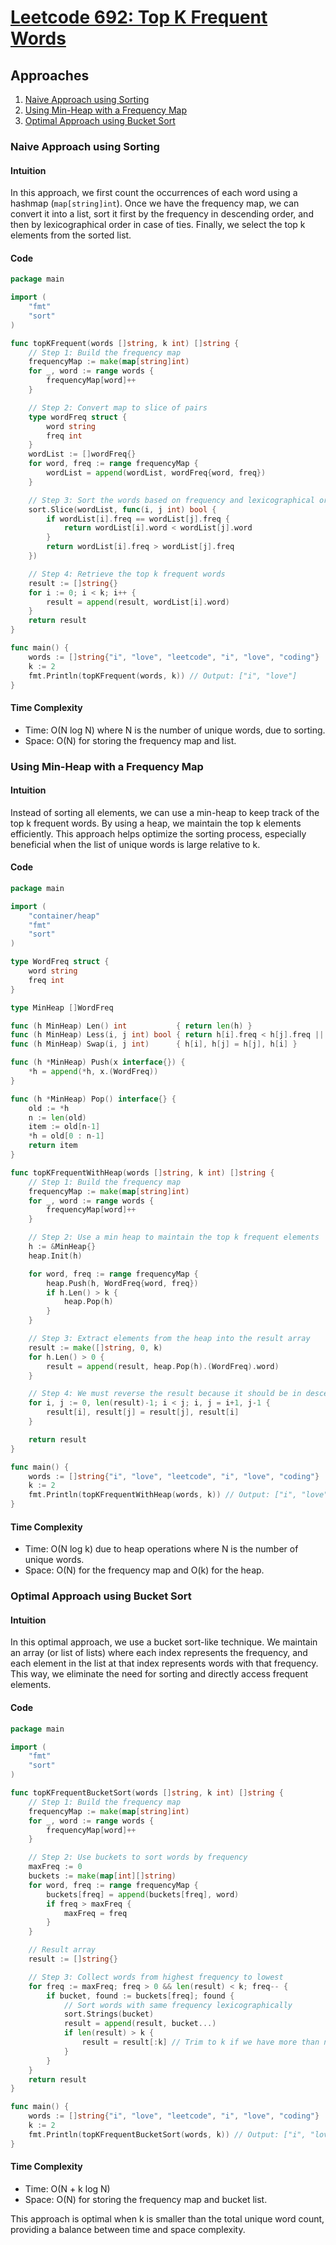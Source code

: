 # [Leetcode 692: Top K Frequent Words](https://leetcode.com/problems/top-k-frequent-words/)

## Approaches
1. [Naive Approach using Sorting](#naive-approach-using-sorting)
2. [Using Min-Heap with a Frequency Map](#using-min-heap-with-a-frequency-map)
3. [Optimal Approach using Bucket Sort](#optimal-approach-using-bucket-sort)

### Naive Approach using Sorting

#### Intuition
In this approach, we first count the occurrences of each word using a hashmap (`map[string]int`). Once we have the frequency map, we can convert it into a list, sort it first by the frequency in descending order, and then by lexicographical order in case of ties. Finally, we select the top k elements from the sorted list.

#### Code
```go
package main

import (
	"fmt"
	"sort"
)

func topKFrequent(words []string, k int) []string {
	// Step 1: Build the frequency map
	frequencyMap := make(map[string]int)
	for _, word := range words {
		frequencyMap[word]++
	}

	// Step 2: Convert map to slice of pairs
	type wordFreq struct {
		word string
		freq int
	}
	wordList := []wordFreq{}
	for word, freq := range frequencyMap {
		wordList = append(wordList, wordFreq{word, freq})
	}

	// Step 3: Sort the words based on frequency and lexicographical order
	sort.Slice(wordList, func(i, j int) bool {
		if wordList[i].freq == wordList[j].freq {
			return wordList[i].word < wordList[j].word
		}
		return wordList[i].freq > wordList[j].freq
	})

	// Step 4: Retrieve the top k frequent words
	result := []string{}
	for i := 0; i < k; i++ {
		result = append(result, wordList[i].word)
	}
	return result
}

func main() {
	words := []string{"i", "love", "leetcode", "i", "love", "coding"}
	k := 2
	fmt.Println(topKFrequent(words, k)) // Output: ["i", "love"]
}
```

#### Time Complexity
- Time: O(N log N) where N is the number of unique words, due to sorting.
- Space: O(N) for storing the frequency map and list.

### Using Min-Heap with a Frequency Map

#### Intuition
Instead of sorting all elements, we can use a min-heap to keep track of the top k frequent words. By using a heap, we maintain the top k elements efficiently. This approach helps optimize the sorting process, especially beneficial when the list of unique words is large relative to k.

#### Code
```go
package main

import (
	"container/heap"
	"fmt"
	"sort"
)

type WordFreq struct {
	word string
	freq int
}

type MinHeap []WordFreq

func (h MinHeap) Len() int           { return len(h) }
func (h MinHeap) Less(i, j int) bool { return h[i].freq < h[j].freq || (h[i].freq == h[j].freq && h[i].word > h[j].word) }
func (h MinHeap) Swap(i, j int)      { h[i], h[j] = h[j], h[i] }

func (h *MinHeap) Push(x interface{}) {
	*h = append(*h, x.(WordFreq))
}

func (h *MinHeap) Pop() interface{} {
	old := *h
	n := len(old)
	item := old[n-1]
	*h = old[0 : n-1]
	return item
}

func topKFrequentWithHeap(words []string, k int) []string {
	// Step 1: Build the frequency map
	frequencyMap := make(map[string]int)
	for _, word := range words {
		frequencyMap[word]++
	}

	// Step 2: Use a min heap to maintain the top k frequent elements
	h := &MinHeap{}
	heap.Init(h)

	for word, freq := range frequencyMap {
		heap.Push(h, WordFreq{word, freq})
		if h.Len() > k {
			heap.Pop(h)
		}
	}

	// Step 3: Extract elements from the heap into the result array
	result := make([]string, 0, k)
	for h.Len() > 0 {
		result = append(result, heap.Pop(h).(WordFreq).word)
	}

	// Step 4: We must reverse the result because it should be in descending order
	for i, j := 0, len(result)-1; i < j; i, j = i+1, j-1 {
		result[i], result[j] = result[j], result[i]
	}

	return result
}

func main() {
	words := []string{"i", "love", "leetcode", "i", "love", "coding"}
	k := 2
	fmt.Println(topKFrequentWithHeap(words, k)) // Output: ["i", "love"]
}
```

#### Time Complexity
- Time: O(N log k) due to heap operations where N is the number of unique words.
- Space: O(N) for the frequency map and O(k) for the heap.

### Optimal Approach using Bucket Sort

#### Intuition
In this optimal approach, we use a bucket sort-like technique. We maintain an array (or list of lists) where each index represents the frequency, and each element in the list at that index represents words with that frequency. This way, we eliminate the need for sorting and directly access frequent elements.

#### Code
```go
package main

import (
	"fmt"
	"sort"
)

func topKFrequentBucketSort(words []string, k int) []string {
	// Step 1: Build the frequency map
	frequencyMap := make(map[string]int)
	for _, word := range words {
		frequencyMap[word]++
	}

	// Step 2: Use buckets to sort words by frequency
	maxFreq := 0
	buckets := make(map[int][]string)
	for word, freq := range frequencyMap {
		buckets[freq] = append(buckets[freq], word)
		if freq > maxFreq {
			maxFreq = freq
		}
	}

	// Result array
	result := []string{}

	// Step 3: Collect words from highest frequency to lowest
	for freq := maxFreq; freq > 0 && len(result) < k; freq-- {
		if bucket, found := buckets[freq]; found {
			// Sort words with same frequency lexicographically
			sort.Strings(bucket)
			result = append(result, bucket...)
			if len(result) > k {
				result = result[:k] // Trim to k if we have more than needed
			}
		}
	}
	return result
}

func main() {
	words := []string{"i", "love", "leetcode", "i", "love", "coding"}
	k := 2
	fmt.Println(topKFrequentBucketSort(words, k)) // Output: ["i", "love"]
}
```

#### Time Complexity
- Time: O(N + k log N)
- Space: O(N) for storing the frequency map and bucket list.

This approach is optimal when k is smaller than the total unique word count, providing a balance between time and space complexity.


